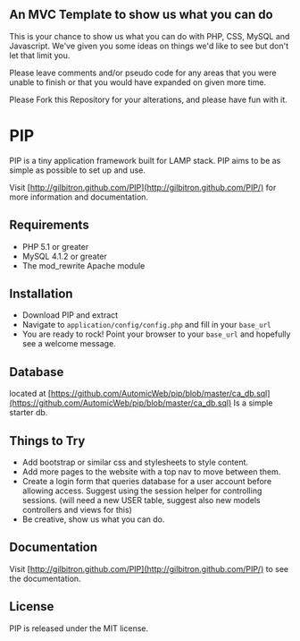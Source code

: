 ## An MVC Template to show us what you can do
This is your chance to show us what you can do with PHP, CSS, MySQL and Javascript. We've given you some ideas on things we'd like to see
but don't let that limit you.

Please leave comments and/or pseudo code for any areas that you were unable to finish or that you would have expanded on given more time.

Please Fork this Repository for your alterations, and please have fun with it.




# PIP

PIP is a tiny application framework built for LAMP stack. PIP aims to be as simple as possible to set up and use.

Visit [http://gilbitron.github.com/PIP](http://gilbitron.github.com/PIP/) for more information and documentation.

## Requirements

* PHP 5.1 or greater
* MySQL 4.1.2 or greater
* The mod_rewrite Apache module

## Installation

* Download PIP and extract
* Navigate to `application/config/config.php` and fill in your `base_url`
* You are ready to rock! Point your browser to your `base_url` and hopefully see a welcome message.


## Database

located at [https://github.com/AutomicWeb/pip/blob/master/ca_db.sql](https://github.com/AutomicWeb/pip/blob/master/ca_db.sql) Is a simple starter db.

## Things to Try
* Add bootstrap or similar css and stylesheets to style content.
* Add more pages to the website with a top nav to move between them.
* Create a login form that queries database for a user account before allowing access. Suggest using the session helper for controlling sessions. (will need a new USER table, suggest also new models controllers and views for this)
* Be creative, show us what you can do.


## Documentation

Visit [http://gilbitron.github.com/PIP](http://gilbitron.github.com/PIP/) to see the documentation.




## License

PIP is released under the MIT license.
